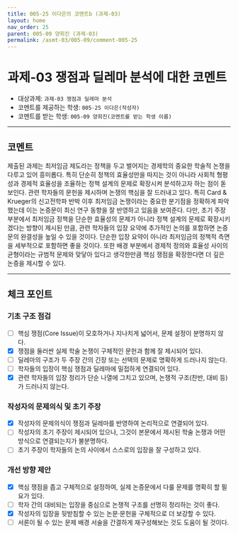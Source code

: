 ```yaml
---
title: 005-25 이다은의 코멘트b (과제-03) 
layout: home
nav_order: 25
parent: 005-09 양희진 (과제-03)
permalink: /asmt-03/005-09/comment-005-25
---
```


# 과제-03 쟁점과 딜레마 분석에 대한 코멘트

- 대상과제: `과제-03 쟁점과 딜레마 분석`
- 코멘트를 제공하는 학생: `005-25 이다은(작성자)` 
- 코멘트를 받는 학생: `005-09 양희진(코멘트를 받는 학생 이름)` 

---

## 코멘트

제출된 과제는 최저임금 제도라는 정책을 두고 벌어지는 경제학의 중요한 학술적 논쟁을 다루고 있어 흥미롭다. 특히 단순히 정책의 효율성만을 따지는 것이 아니라 사회적 형평성과 경제적 효율성을 조율하는 정책 설계의 문제로 확장시켜 분석하고자 하는 점이 돋보인다. 관련 학자들의 문헌을 제시하며 논쟁의 핵심을 잘 드러내고 있다. 특히 Card & Krueger의 신고전학파 반박 이후 최저임금 논쟁이라는 중요한 분기점을 정확하게 파악했는데 이는 논증문이 최신 연구 동향을 잘 반영하고 있음을 보여준다. 
다만, 초기 주장 부분에서 최저임금 정책을 단순한 효율성의 문제가 아니라 정책 설계의 문제로 확장시키겠다는 방향이 제시된 만큼, 관련 학자들의 입장 요약에 추가적인 논의를 포함하면 논증문의 완결성을 높일 수 있을 것이다. 단순한 입장 요약이 아니라 최저임금의 정책적 측면을 세부적으로 포함하면 좋을 것이다. 또한 배경 부분에서 경제적 정의와 효율성 사이의 균형이라는 규범적 문제와 맞닿아 있다고 생각한만큼 핵심 쟁점을 확장한다면 더 깊은 논증을 제시할 수 있다. 

---

## 체크 포인트

### **기초 구조 점검**
- [ ] 핵심 쟁점(Core Issue)이 모호하거나 지나치게 넓어서, 문제 설정이 분명하지 않다.
- [x] 쟁점을 둘러싼 실제 학술 논쟁이 구체적인 문헌과 함께 잘 제시되어 있다.
- [ ] 딜레마의 구조가 두 주장 간의 긴장 또는 선택의 문제로 명확하게 드러나지 않는다.
- [ ] 학자들의 입장이 핵심 쟁점과 딜레마에 밀접하게 연결되어 있다.
- [x] 관련 학자들의 입장 정리가 단순 나열에 그치고 있으며, 논쟁적 구조(찬반, 대비 등)가 드러나지 않는다.

### **작성자의 문제의식 및 초기 주장**
- [x] 작성자의 문제의식이 쟁점과 딜레마를 반영하여 논리적으로 연결되어 있다.
- [ ] 작성자의 초기 주장이 제시되어 있으나, 그것이 본문에서 제시된 학술 논쟁과 어떤 방식으로 연결되는지가 불분명하다.
- [ ] 초기 주장이 학자들의 논의 사이에서 스스로의 입장을 잘 구성하고 있다.

### **개선 방향 제안**
- [x] 핵심 쟁점을 좁고 구체적으로 설정하여, 실제 논증문에서 다룰 문제를 명확히 할 필요가 있다.
- [ ] 학자 간의 대비되는 입장을 중심으로 논쟁적 구조를 선명히 정리하는 것이 좋다.
- [x] 작성자의 입장을 뒷받침할 수 있는 논문·문헌을 구체적으로 더 보강할 수 있다.
- [ ] 서론이 될 수 있는 문제 배경 서술을 간결하게 재구성해보는 것도 도움이 될 것이다.

